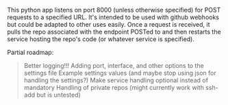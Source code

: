 This python app listens on port 8000 (unless otherwise specified) for POST requests to a specified URL. It's intended to be used with github webhooks but could be adapted to other uses easily. Once a request is received, it pulls the repo associated with the endpoint POSTed to and then restarts the service hosting the repo's code (or whatever service is specified).

Partial roadmap:

>Better logging!!!
>Adding port, interface, and other options to the settings file
>Example settings values (and maybe stop using json for handling the settings?)
>Make service handling optional instead of mandatory
>Handling of private repos (might currently work with ssh-add but is untested)
